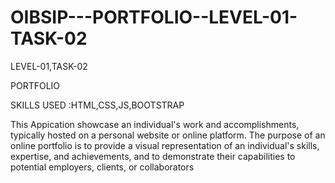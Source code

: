 # OIBSIP---PORTFOLIO--LEVEL-01-TASK-02

LEVEL-01,TASK-02

PORTFOLIO

SKILLS USED :HTML,CSS,JS,BOOTSTRAP

This Appication showcase an individual's work and accomplishments,
typically hosted on a personal website or online platform. The purpose of an online portfolio is to provide a 
visual representation of an individual's skills, expertise, and achievements, and to demonstrate their capabilities
to potential employers, clients, or collaborators
